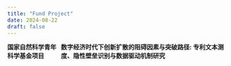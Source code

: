 ```yaml
---
title: "Fund Project"
date: 2024-08-22
draft: false
---
```


<div style="display: flex; justify-content: space-between;">
  <div><strong>国家自然科学青年科学基金项目</strong></div>
  <div><strong>数字经济时代下创新扩散的阻碍因素与突破路径: 专利文本测度、隐性壁垒识别与数据驱动机制研究</strong></div>
</div>
